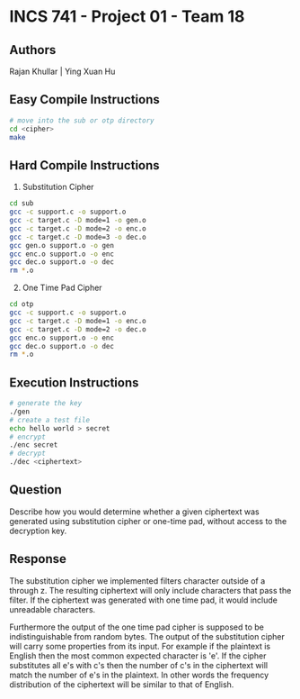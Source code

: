 # INCS 741 - Project 01 - Team 18
## Authors
Rajan Khullar | Ying Xuan Hu

## Easy Compile Instructions
``` sh
# move into the sub or otp directory
cd <cipher>
make
```

## Hard Compile Instructions
1. Substitution Cipher
``` sh
cd sub
gcc -c support.c -o support.o
gcc -c target.c -D mode=1 -o gen.o
gcc -c target.c -D mode=2 -o enc.o
gcc -c target.c -D mode=3 -o dec.o
gcc gen.o support.o -o gen
gcc enc.o support.o -o enc
gcc dec.o support.o -o dec
rm *.o
```

2. One Time Pad Cipher
``` sh
cd otp
gcc -c support.c -o support.o
gcc -c target.c -D mode=1 -o enc.o
gcc -c target.c -D mode=2 -o dec.o
gcc enc.o support.o -o enc
gcc dec.o support.o -o dec
rm *.o
```

## Execution Instructions
``` sh
# generate the key
./gen
# create a test file
echo hello world > secret
# encrypt
./enc secret
# decrypt
./dec <ciphertext>
```
## Question
Describe how you would determine whether a given ciphertext was generated using substitution cipher or one-time pad, without access to the decryption key.

## Response
The substitution cipher we implemented filters character outside of a through z. The resulting ciphertext will only include characters that pass the filter. If the ciphertext was generated with one time pad, it would include unreadable characters.

Furthermore the output of the one time pad cipher is supposed to be indistinguishable from random bytes. The output of the substitution cipher will carry some properties from its input. For example if the plaintext is English then the most common expected character is 'e'. If the cipher substitutes all e's with c's then the number of c's in the ciphertext will match the number of e's in the plaintext. In other words the frequency distribution of the ciphertext will be similar to that of English.
